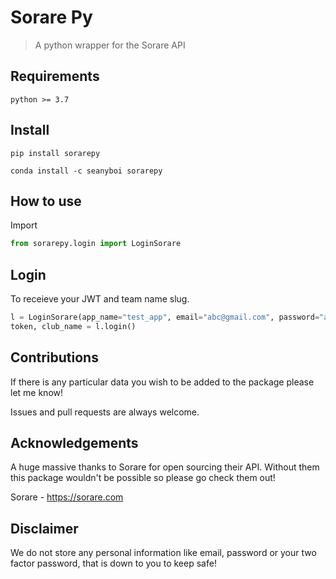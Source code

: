 # Sorare Py
> A python wrapper for the Sorare API


## Requirements

`python >= 3.7`

## Install

`pip install sorarepy`

`conda install -c seanyboi sorarepy`

## How to use

Import

```python
from sorarepy.login import LoginSorare
```

## Login

To receieve your JWT and team name slug.

```python
l = LoginSorare(app_name="test_app", email="abc@gmail.com", password="abc", two_factor="12345")
token, club_name = l.login()
```

## Contributions

If there is any particular data you wish to be added to the package please let me know!

Issues and pull requests are always welcome.

## Acknowledgements

A huge massive thanks to Sorare for open sourcing their API. 
Without them this package wouldn't be possible so please go check them out!

Sorare - https://sorare.com

## Disclaimer

We do not store any personal information like email, password or your two factor password, that is down to you to keep safe!
